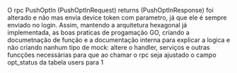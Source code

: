 O rpc PushOptIn (PushOptInRequest) returns (PushOptInResponse) foi alterado e não mas envia device token com parametro, já que ele é sempre enviado no login.
Assim, mantendo a arquitetura hexagonal já implementada, as boas praticas de progamação GO, criando a documetnação de função e a documentação interna para explicar a logica e não criando nanhum tipo de mock:
altere o handler, serviços e outras funcções necessárias para que ao chamar o rpc seja ajustado o campo opt_status da tabela users para 1
